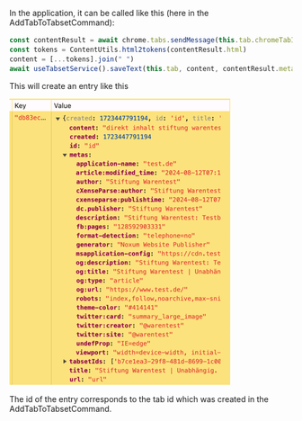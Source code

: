In the application, it can be called like this (here in the AddTabToTabsetCommand):

```typescript
const contentResult = await chrome.tabs.sendMessage(this.tab.chromeTabId, 'getExcerpt')
const tokens = ContentUtils.html2tokens(contentResult.html)
content = [...tokens].join(" ")
await useTabsetService().saveText(this.tab, content, contentResult.metas)

```

This will create an entry like this

![img.png](img.png)

The id of the entry corresponds to the tab id which was created in the AddTabToTabsetCommand.
